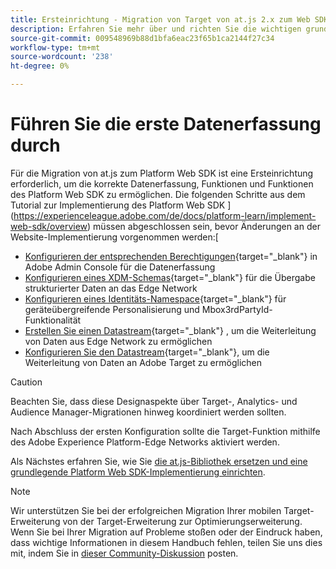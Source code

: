 ```yaml
---
title: Ersteinrichtung - Migration von Target von at.js 2.x zum Web SDK
description: Erfahren Sie mehr über und richten Sie die wichtigen grundlegenden Elemente ein, die für Ihre Implementierung des Platform Web SDK erforderlich sind
source-git-commit: 009548969b88d1bfa6eac23f65b1ca2144f27c34
workflow-type: tm+mt
source-wordcount: '238'
ht-degree: 0%

---
```


# Führen Sie die erste Datenerfassung durch

Für die Migration von at.js zum Platform Web SDK ist eine Ersteinrichtung erforderlich, um die korrekte Datenerfassung, Funktionen und Funktionen des Platform Web SDK zu ermöglichen. Die folgenden Schritte aus dem Tutorial zur Implementierung des Platform Web SDK ](https://experienceleague.adobe.com/de/docs/platform-learn/implement-web-sdk/overview) müssen abgeschlossen sein, bevor Änderungen an der Website-Implementierung vorgenommen werden:[

- [Konfigurieren der entsprechenden Berechtigungen](https://experienceleague.adobe.com/en/docs/platform-learn/implement-web-sdk/overview#prerequisites){target="_blank"} in Adobe Admin Console für die Datenerfassung
- [Konfigurieren eines XDM-Schemas](https://experienceleague.adobe.com/docs/platform-learn/implement-web-sdk/initial-configuration/configure-schemas.html){target="_blank"} für die Übergabe strukturierter Daten an das Edge Network
- [Konfigurieren eines Identitäts-Namespace](https://experienceleague.adobe.com/docs/platform-learn/implement-web-sdk/initial-configuration/configure-identities.html){target="_blank"} für geräteübergreifende Personalisierung und Mbox3rdPartyId-Funktionalität
- [Erstellen Sie einen Datastream](https://experienceleague.adobe.com/docs/platform-learn/implement-web-sdk/initial-configuration/configure-datastream.html){target="_blank"} , um die Weiterleitung von Daten aus Edge Network zu ermöglichen
- [Konfigurieren Sie den Datastream](https://experienceleague.adobe.com/docs/platform-learn/implement-web-sdk/applications-setup/setup-target.html#configure-the-datastream){target="_blank"}, um die Weiterleitung von Daten an Adobe Target zu ermöglichen

>[!CAUTION]
>
>Beachten Sie, dass diese Designaspekte über Target-, Analytics- und Audience Manager-Migrationen hinweg koordiniert werden sollten.

Nach Abschluss der ersten Konfiguration sollte die Target-Funktion mithilfe des Adobe Experience Platform-Edge Networks aktiviert werden.

Als Nächstes erfahren Sie, wie Sie [die at.js-Bibliothek ersetzen und eine grundlegende Platform Web SDK-Implementierung einrichten](replace-library.md).

>[!NOTE]
>
>Wir unterstützen Sie bei der erfolgreichen Migration Ihrer mobilen Target-Erweiterung von der Target-Erweiterung zur Optimierungserweiterung. Wenn Sie bei Ihrer Migration auf Probleme stoßen oder der Eindruck haben, dass wichtige Informationen in diesem Handbuch fehlen, teilen Sie uns dies mit, indem Sie in [dieser Community-Diskussion](https://experienceleaguecommunities.adobe.com/t5/adobe-experience-platform-data/tutorial-discussion-migrate-target-from-at-js-to-web-sdk/m-p/575587#M463) posten.
